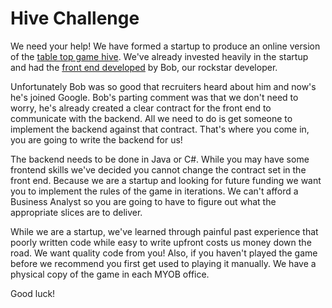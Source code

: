 # Hive Challenge

We need your help! We have formed a startup to produce an online version of the [table top game hive](https://en.wikipedia.org/wiki/Hive_(game)). We've already invested heavily in the startup and had the [front end developed](https://github.com/MYOB-Technology/fma-hex-renderer#readme) by Bob, our rockstar developer. 

Unfortunately Bob was so good that recruiters heard about him and now's he's joined Google. Bob's parting comment was that we don't need to worry, he's already created a clear contract for the front end to communicate with the backend. All we need to do is get someone to implement the backend against that contract. That's where you come in, you are going to write the backend for us! 

The backend needs to be done in Java or C#. While you may have some frontend skills we've decided you cannot change the contract set in the front end. Because we are a startup and looking for future funding we want you to implement the rules of the game in iterations. We can't afford a Business Analyst so you are going to have to figure out what the appropriate slices are to deliver. 

While we are a startup, we've learned through painful past experience that poorly written code while easy to write upfront costs us money down the road. We want quality code from you! Also, if you haven't played the game before we recommend you first get used to playing it manually. We have a physical copy of the game in each MYOB office.

Good luck!
